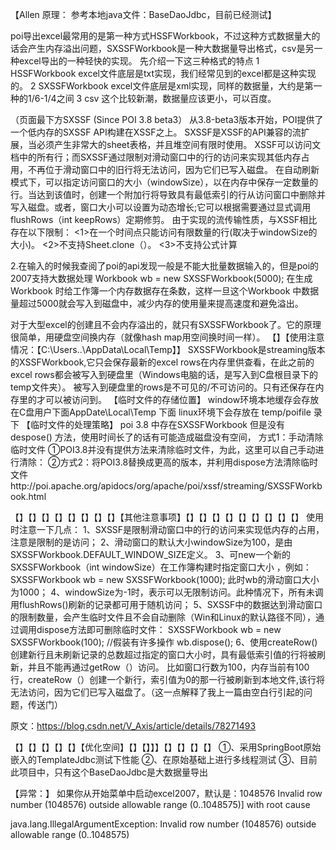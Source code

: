 【Allen 原理： 参考本地java文件：BaseDaoJdbc，目前已经测试】

poi导出excel最常用的是第一种方式HSSFWorkbook，不过这种方式数据量大的话会产生内存溢出问题，SXSSFWorkbook是一种大数据量导出格式，csv是另一种excel导出的一种轻快的实现。
先介绍一下这三种格式的特点
1 HSSFWorkbook  excel文件底层是txt实现，我们经常见到的excel都是这种实现的。
2 SXSSFWorkbook  excel文件底层是xml实现，同样的数据量，大约是第一种的1/6-1/4之间
3 csv 这个比较新潮，数据量应该更小，可以百度。



（页面最下方SXSSF (Since POI 3.8 beta3）
从3.8-beta3版本开始，POI提供了一个低内存的SXSSF API构建在XSSF之上。
SXSSF是XSSF的API兼容的流扩展，当必须产生非常大的sheet表格，并且堆空间有限时使用。 
XSSF可以访问文档中的所有行；而SXSSF通过限制对滑动窗口中的行的访问来实现其低内存占用，不再位于滑动窗口中的旧行将无法访问，因为它们已写入磁盘。
在自动刷新模式下，可以指定访问窗口的大小（windowSize），以在内存中保存一定数量的行。当达到该值时，创建一个附加行将导致具有最低索引的行从访问窗口中删除并写入磁盘。或者，窗口大小可以设置为动态增长;它可以根据需要通过显式调用flushRows（int keepRows）定期修剪。
由于实现的流传输性质，与XSSF相比存在以下限制： 
<1>在一个时间点只能访问有限数量的行(取决于windowSize的大小)。 
<2>不支持Sheet.clone（）。 
<3>不支持公式计算


2.在输入的时候我查阅了poi的api发现一般是不能大批量数据输入的，但是poi的2007支持大数据处理
Workbook wb = new SXSSFWorkbook(5000);
在生成Workbook 时给工作簿一个内存数据存在条数，这样一旦这个Workbook 中数据量超过5000就会写入到磁盘中，减少内存的使用量来提高速度和避免溢出。

对于大型excel的创建且不会内存溢出的，就只有SXSSFWorkbook了。它的原理很简单，用硬盘空间换内存（就像hash map用空间换时间一样）。
【】【使用注意情况：【C:\Users\..\AppData\Local\Temp】】
SXSSFWorkbook是streaming版本的XSSFWorkbook,它只会保存最新的excel rows在内存里供查看，在此之前的excel rows都会被写入到硬盘里（Windows电脑的话，是写入到C盘根目录下的temp文件夹）。
被写入到硬盘里的rows是不可见的/不可访问的。只有还保存在内存里的才可以被访问到。
【临时文件的存储位置】
window环境本地缓存会存放在C盘用户下面AppDate\Local\Temp 下面
linux环境下会存放在 temp/poifile 录下
【临时文件的处理策略】
poi 3.8 中存在SXSSFWorkbook 但是没有despose() 方法，使用时间长了的话有可能造成磁盘没有空间，
方式1：手动清除临时文件
①POI3.8并没有提供方法来清除临时文件，为此，这里可以自己手动进行清除：
②方式2：将POI3.8替换成更高的版本，并利用dispose方法清除临时文件http://poi.apache.org/apidocs/org/apache/poi/xssf/streaming/SXSSFWorkbook.html

【】【】【】【】【】【】【】【】【其他注意事项】【】【】【】【】【】【】【】【】【】
使用时注意一下几点： 
1、SXSSF是限制滑动窗口中的行的访问来实现低内存的占用，注意是限制的是访问； 
2、滑动窗口的默认大小windowSize为100，是由SXSSFWorkbook.DEFAULT_WINDOW_SIZE定义。 
3、可new一个新的SXSSFWorkbook（int windowSize）在工作簿构建时指定窗口大小 ，例如： 
SXSSFWorkbook wb = new SXSSFWorkbook(1000); 
此时wb的滑动窗口大小为1000； 
4、windowSize为-1时，表示可以无限制访问。此种情况下，所有未调用flushRows()刷新的记录都可用于随机访问； 
5、SXSSF中的数据达到滑动窗口的限制数量，会产生临时文件且不会自动删除（Win和Linux的默认路径不同），通过调用dispose方法即可删除临时文件： 
SXSSFWorkbook wb = new SXSSFWorkbook(100); 
//假装有许多操作 
wb.dispose(); 
6、使用createRow()创建新行且未刷新记录的总数超过指定的窗口大小时，具有最低索引值的行将被刷新，并且不能再通过getRow（）访问。 
比如窗口行数为100，内存当前有100行，createRow（）创建一个新行，索引值为0的那一行被刷新到本地文件,该行将无法访问，因为它们已写入磁盘了。（这一点解释了我上一篇由空白行引起的问题，传送门）


原文：https://blog.csdn.net/V_Axis/article/details/78271493 


【】【】【】【】【】【优化空间】【】【】】】【】【】【】【】
①、采用SpringBoot原始嵌入的TemplateJdbc测试下性能
②、在原始基础上进行多线程测试
③、目前此项目中，只有这个BaseDaoJdbc是大数据量导出

【异常：】
如果你从开始菜单中启动excel2007，默认是：1048576
 Invalid row number (1048576) outside allowable range (0..1048575)] with root cause

java.lang.IllegalArgumentException: Invalid row number (1048576) outside allowable range (0..1048575)
